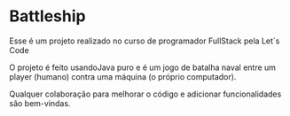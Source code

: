 # Battleship

Esse é um projeto realizado no curso de programador FullStack pela Let`s Code

O projeto é feito usandoJava puro e é um jogo de batalha naval entre um player (humano) contra uma máquina (o próprio computador).

Qualquer colaboração para melhorar o código e adicionar funcionalidades são bem-vindas.
